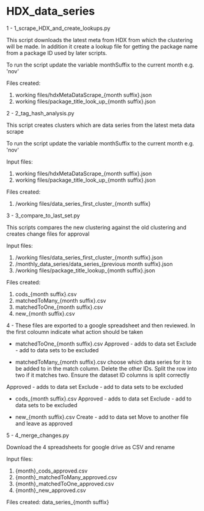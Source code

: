 # HDX_data_series

1 - 1_scrape_HDX_and_create_lookups.py

This script downloads the latest meta from HDX from which the clustering will be made. In addition it create a lookup file for getting the package name from a package ID used by later scripts.

To run the script update the variable monthSuffix to the current month e.g. 'nov'

Files created:

1. working files/hdxMetaDataScrape_{month suffix}.json
2. working files/package_title_look_up_{month suffix}.json

2 - 2_tag_hash_analysis.py

This script creates clusters which are data series from the latest meta data scrape

To run the script update the variable monthSuffix to the current month e.g. 'nov'

Input files:
1. working files/hdxMetaDataScrape_{month suffix}.json
2. working files/package_title_look_up_{month suffix}.json

Files created:
1. /working files/data_series_first_cluster_{month suffix}

3 - 3_compare_to_last_set.py

This scripts compares the new clustering against the old clustering and creates change files for approval

Input files:
1. /working files/data_series_first_cluster_{month suffix}.json
2. /monthly_data_series/data_series_{previous month suffix}.json
3. /working files/package_title_lookup_{month suffix}.json

Files created:
1. cods_{month suffix}.csv
2. matchedToMany_{month suffix}.csv
3. matchedToOne_{month suffix}.csv
4. new_{month suffix}.csv

4 - These files are exported to a google spreadsheet and then reviewed.  In the first coloumn indicate what action should be taken

- matchedToOne_{month suffix}.csv
Approved - adds to data set
Exclude - add to data sets to be excluded

- matchedToMany_{month suffix}.csv
choose which data series for it to be added to in the match column. Delete the other IDs. Split the row into two if it matches two.  Ensure the dataset ID columns is split correctly

Approved - adds to data set
Exclude - add to data sets to be excluded

- cods_{month suffix}.csv
Approved - adds to data set
Exclude - add to data sets to be excluded

- new_{month suffix}.csv
Create - add to data set
Move to another file and leave as approved

5 - 4_merge_changes.py

Download the 4 spreadsheets for google drive as CSV and rename

Input files:
1. {month}_cods_approved.csv
2. {month}_matchedToMany_approved.csv
3. {month}_matchedToOne_approved.csv
4. {month}_new_approved.csv

Files created:
data_series_{month suffix}
